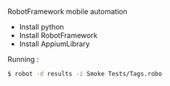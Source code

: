 RobotFramework mobile automation

- Install python
- Install RobotFramework
- Install AppiumLibrary

Running : 
```bash
$ robot -d results -i Smoke Tests/Tags.robo
```
